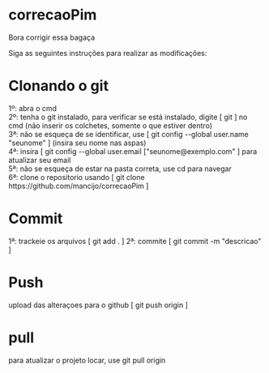 # correcaoPim
Bora corrigir essa bagaça

Siga as seguintes instruções para realizar as modificações: <br/>
<h1>Clonando o git</h1>
1º: abra o cmd <br/>
2º: tenha o git instalado, para verificar se está instalado, digite [ git ] no cmd (não inserir os colchetes, somente o que estiver dentro) <br/>
3ª: não se esqueça de se identificar, use [ git config --global user.name "seunome" ] (insira seu nome nas aspas) <br/>
4ª: insira [ git config --global user.email ["seunome@exemplo.com" ] para atualizar seu email <br/>
5ª: não se esqueça de estar na pasta correta, use cd para navegar <br/>
6ª: clone o repositorio usando [ git clone https://github.com/mancijo/correcaoPim ] <br/>

<h1>Commit</h1>
1ª: trackeie os arquivos [ git add . ]
2ª: commite [ git commit -m "descricao" ] 

 <h1>Push</h1>
 upload das alteraçoes para o github
 [ git push origin ]
 
<h1>pull</h1>
para atualizar o projeto locar, use git pull origin

 
